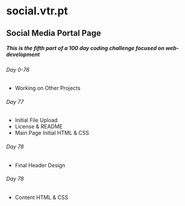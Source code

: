 # social.vtr.pt
## Social Media Portal Page

##### This is the fifth part of a 100 day coding challenge focused on web-development

###### Day 0-76
- Working on Other Projects

###### Day 77
- Initial File Upload
- License & README
- Main Page Initial HTML & CSS

###### Day 78
- Final Header Design

###### Day 78
- Content HTML & CSS